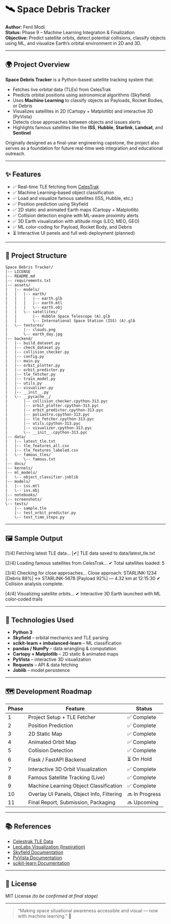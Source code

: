 # 🛰️ Space Debris Tracker

**Author:** Fenil Modi  
**Status:** Phase 9 – Machine Learning Integration & Finalization  
**Objective:** Predict satellite orbits, detect potential collisions, classify objects using ML, and visualize Earth’s orbital environment in 2D and 3D.

---

## 🌍 Project Overview

**Space Debris Tracker** is a Python-based satellite tracking system that:

- Fetches live orbital data (TLEs) from CelesTrak  
- Predicts orbital positions using astronomical algorithms (Skyfield)  
- Uses **Machine Learning** to classify objects as Payloads, Rocket Bodies, or Debris  
- Visualizes satellites in 2D (Cartopy + Matplotlib) and interactive 3D (PyVista)  
- Detects close approaches between objects and issues alerts  
- Highlights famous satellites like the **ISS**, **Hubble**, **Starlink**, **Landsat**, and **Sentinel**

Originally designed as a final-year engineering capstone, the project also serves as a foundation for future real-time web integration and educational outreach.

---

## ✨ Features

- ✅ Real-time TLE fetching from [CelesTrak](https://celestrak.org)  
- ✅ Machine Learning–based object classification  
- ✅ Load and visualize famous satellites (ISS, Hubble, etc.)  
- ✅ Position prediction using Skyfield  
- ✅ 2D static and animated Earth maps (Cartopy + Matplotlib)  
- ✅ Collision detection engine with ML-aware proximity alerts  
- ✅ 3D Earth visualization with altitude rings (LEO, MEO, GEO)  
- ✅ ML color-coding for Payload, Rocket Body, and Debris  
- ⏳ Interactive UI panels and full web deployment (planned)

---

## 📁 Project Structure

```text
Space Debris Tracker/
|-- LICENSE
|-- README.md
|-- requirements.txt
|-- assets/
|   |-- models/
|   |   |-- earth/
|   |   |   |-- earth.glb
|   |   |   |-- earth.mtl
|   |   |   \-- earth.obj
|   |   \-- satellites/
|   |       |-- Hubble Space Telescope (A).glb
|   |       \-- International Space Station (ISS) (A).glb
|   \-- textures/
|       |-- clouds.png
|       \-- earth_day.jpg
|-- backend/
|   |-- build_dataset.py
|   |-- check_dataset.py
|   |-- collision_checker.py
|   |-- config.py
|   |-- main.py
|   |-- orbit_plotter.py
|   |-- orbit_predictor.py
|   |-- tle_fetcher.py
|   |-- train_model.py
|   |-- utils.py
|   |-- visualizer.py
|   |-- __init__.py
|   \-- __pycache__/
|       |-- collision_checker.cpython-313.pyc
|       |-- orbit_plotter.cpython-313.pyc
|       |-- orbit_predictor.cpython-313.pyc
|       |-- poliastro.cpython-313.pyc
|       |-- tle_fetcher.cpython-313.pyc
|       |-- utils.cpython-313.pyc
|       |-- visualizer.cpython-313.pyc
|       \-- __init__.cpython-313.pyc
|-- data/
|   |-- latest_tle.txt
|   |-- tle_features_all.csv
|   |-- tle_features_labeled.csv
|   \-- famous_tles/
|       \-- famous.txt
|-- docs/
|-- kernels/
|-- ml_models/
|   \-- object_classifier.joblib
|-- models/
|   |-- iss.mtl
|   \-- iss.obj
|-- notebooks/
|-- screenshots/
\-- tests/
    |-- sample.tle
    |-- test_orbit_predictor.py
    \-- test_time_steps.py
```

---

## 🖼️ Sample Output

[1/4] Fetching latest TLE data...
[✔] TLE data saved to data/latest_tle.txt

[2/4] Loading famous satellites from CelesTrak...
✔ Total satellites loaded: 5

[3/4] Checking for close approaches...
Close approach: STARLINK-1234 [Debris 88%] ↔ STARLINK-5678 [Payload 92%] — 4.32 km at 12:15:30
✔ Collision analysis complete.

[4/4] Visualizing satellite orbits...
✔ Interactive 3D Earth launched with ML color-coded trails

---

## 🧪 Technologies Used

- **Python 3**
- **Skyfield** – orbital mechanics and TLE parsing
- **scikit-learn + imbalanced-learn** – ML classification
- **pandas / NumPy** – data wrangling & computation
- **Cartopy + Matplotlib** – 2D static & animated maps
- **PyVista** – interactive 3D visualization
- **Requests** – API & data fetching
- **Joblib** – model persistence

---

## 🗺️ Development Roadmap

| Phase | Feature                                      | Status        |
|-------|----------------------------------------------|---------------|
| 1     | Project Setup + TLE Fetcher                  | ✅ Complete    |
| 2     | Position Prediction                          | ✅ Complete    |
| 3     | 2D Static Map                                | ✅ Complete    |
| 4     | Animated Orbit Map                           | ✅ Complete    |
| 5     | Collision Detection                          | ✅ Complete    |
| 6     | Flask / FastAPI Backend                      | ⏳ On Hold     |
| 7     | Interactive 3D Orbit Visualization           | ✅ Complete    |
| 8     | Famous Satellite Tracking (Live)             | ✅ Complete    |
| 9     | Machine Learning Object Classification       | ✅ Complete    |
| 10    | Overlay UI Panels, Object Info, Filtering    | 🔜 In Progress |
| 11    | Final Report, Submission, Packaging          | 🔜 Upcoming    |

---

## 📚 References

- [Celestrak TLE Data](https://celestrak.org/NORAD/elements/)  
- [LeoLabs Visualization (Inspiration)](https://platform.leolabs.space/visualizations/leo)  
- [Skyfield Documentation](https://rhodesmill.org/skyfield/)  
- [PyVista Documentation](https://docs.pyvista.org/)  
- [scikit-learn Documentation](https://scikit-learn.org/stable/)  

---

## 📜 License

MIT License *(to be confirmed at final stage)*

---

> “Making space situational awareness accessible and visual — now with machine learning.” 🌌
